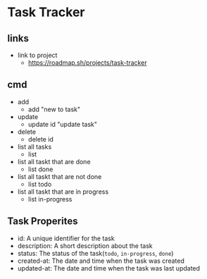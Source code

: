 # Task Tracker
## links
- link to project
    - https://roadmap.sh/projects/task-tracker
## cmd
- add
    - add "new to task"
- update
    - update id "update task"
- delete
    - delete id
- list all tasks
    - list
- list all taskt that are done
    - list done
- list all taskt that are not done
    - list todo
- list all taskt that are in progress
    - list in-progress
## Task Properites
- id: A unique identifier for the task
- description: A short description about the task
- status: The status of the task(`todo`, `in-progress`, `done`)
- created-at: The date and time when the task was created
- updated-at: The date and time when the task was last updated

